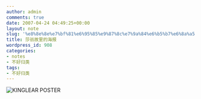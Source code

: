 ```yaml
---
author: admin
comments: true
date: 2007-04-24 04:49:25+00:00
layout: note
slug: '%e8%8e%8e%e7%bf%81%e6%95%85%e9%87%8c%e7%9a%84%e6%b5%b7%e6%8a%a5'
title: 莎翁故里的海报
wordpress_id: 908
categories:
- notes
- 不好归类
tags:
- 不好归类
---
```


![KINGLEAR POSTER](http://farm1.static.flickr.com/216/470871934_559935310c.jpg?v=0)

